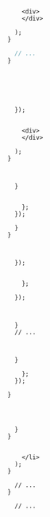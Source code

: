 ---
---



>




```js{1, 4, 5}



    <div>
    </div>

  ); 
}

``` 





```js
  // ...
}
```





>





```js{1, 6-10}





  }); 


    <div>
    </div>

  ); 
}

``` 



```js{10-16}


  }


    };
  });

  }
}
```



```js{3, 8}


  }); 


    };

  }); 



  }
  // ...

``` 


>





>





```js{3}


  }

    };
  });

}
```



```js{2}



  }
}

``` 

```js{2}

    </li>
  );
}
```




>



```js{2, 3}
  // ...
}

``` 


```js{2}
  // ...
```

>




